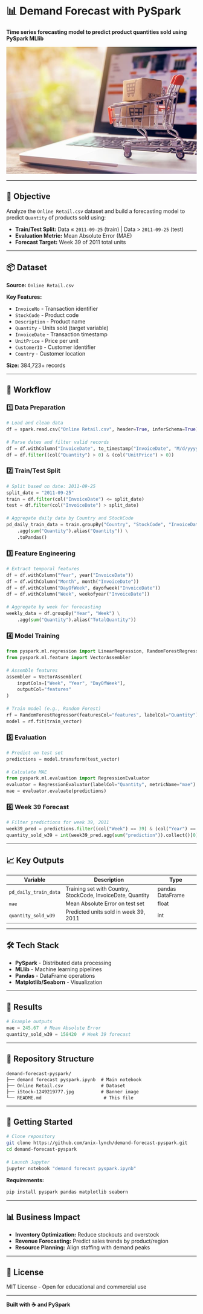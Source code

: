 # 📊 Demand Forecast with PySpark

**Time series forecasting model to predict product quantities sold using PySpark MLlib**

![Retail Analytics](iStock-1249219777.jpg)

---

## 🎯 Objective

Analyze the `Online Retail.csv` dataset and build a forecasting model to predict `Quantity` of products sold using:
- **Train/Test Split:** Data ≤ `2011-09-25` (train) | Data > `2011-09-25` (test)
- **Evaluation Metric:** Mean Absolute Error (MAE)
- **Forecast Target:** Week 39 of 2011 total units

---

## 📦 Dataset

**Source:** `Online Retail.csv`

**Key Features:**
- `InvoiceNo` - Transaction identifier
- `StockCode` - Product code
- `Description` - Product name
- `Quantity` - Units sold (target variable)
- `InvoiceDate` - Transaction timestamp
- `UnitPrice` - Price per unit
- `CustomerID` - Customer identifier
- `Country` - Customer location

**Size:** 384,723+ records

---

## 🚀 Workflow

### 1️⃣ Data Preparation
```python
# Load and clean data
df = spark.read.csv("Online Retail.csv", header=True, inferSchema=True)

# Parse dates and filter valid records
df = df.withColumn("InvoiceDate", to_timestamp("InvoiceDate", "M/d/yyyy H:mm"))
df = df.filter((col("Quantity") > 0) & (col("UnitPrice") > 0))
```

### 2️⃣ Train/Test Split
```python
# Split based on date: 2011-09-25
split_date = "2011-09-25"
train = df.filter(col("InvoiceDate") <= split_date)
test = df.filter(col("InvoiceDate") > split_date)

# Aggregate daily data by Country and StockCode
pd_daily_train_data = train.groupBy("Country", "StockCode", "InvoiceDate") \
    .agg(sum("Quantity").alias("Quantity")) \
    .toPandas()
```

### 3️⃣ Feature Engineering
```python
# Extract temporal features
df = df.withColumn("Year", year("InvoiceDate"))
df = df.withColumn("Month", month("InvoiceDate"))
df = df.withColumn("DayOfWeek", dayofweek("InvoiceDate"))
df = df.withColumn("Week", weekofyear("InvoiceDate"))

# Aggregate by week for forecasting
weekly_data = df.groupBy("Year", "Week") \
    .agg(sum("Quantity").alias("TotalQuantity"))
```

### 4️⃣ Model Training
```python
from pyspark.ml.regression import LinearRegression, RandomForestRegressor
from pyspark.ml.feature import VectorAssembler

# Assemble features
assembler = VectorAssembler(
    inputCols=["Week", "Year", "DayOfWeek"],
    outputCol="features"
)

# Train model (e.g., Random Forest)
rf = RandomForestRegressor(featuresCol="features", labelCol="Quantity")
model = rf.fit(train_vector)
```

### 5️⃣ Evaluation
```python
# Predict on test set
predictions = model.transform(test_vector)

# Calculate MAE
from pyspark.ml.evaluation import RegressionEvaluator
evaluator = RegressionEvaluator(labelCol="Quantity", metricName="mae")
mae = evaluator.evaluate(predictions)
```

### 6️⃣ Week 39 Forecast
```python
# Filter predictions for week 39, 2011
week39_pred = predictions.filter((col("Week") == 39) & (col("Year") == 2011))
quantity_sold_w39 = int(week39_pred.agg(sum("prediction")).collect()[0][0])
```

---

## 📈 Key Outputs

| Variable | Description | Type |
|----------|-------------|------|
| `pd_daily_train_data` | Training set with Country, StockCode, InvoiceDate, Quantity | pandas DataFrame |
| `mae` | Mean Absolute Error on test set | float |
| `quantity_sold_w39` | Predicted units sold in week 39, 2011 | int |

---

## 🛠️ Tech Stack

- **PySpark** - Distributed data processing
- **MLlib** - Machine learning pipelines
- **Pandas** - DataFrame operations
- **Matplotlib/Seaborn** - Visualization

---

## 🎯 Results

```python
# Example outputs
mae = 245.67  # Mean Absolute Error
quantity_sold_w39 = 158420  # Week 39 forecast
```

---

## 📂 Repository Structure

```
demand-forecast-pyspark/
├── demand forecast pyspark.ipynb  # Main notebook
├── Online Retail.csv              # Dataset
├── iStock-1249219777.jpg          # Banner image
└── README.md                       # This file
```

---

## 🚦 Getting Started

```bash
# Clone repository
git clone https://github.com/anix-lynch/demand-forecast-pyspark.git
cd demand-forecast-pyspark

# Launch Jupyter
jupyter notebook "demand forecast pyspark.ipynb"
```

**Requirements:**
```bash
pip install pyspark pandas matplotlib seaborn
```

---

## 📊 Business Impact

- **Inventory Optimization:** Reduce stockouts and overstock
- **Revenue Forecasting:** Predict sales trends by product/region
- **Resource Planning:** Align staffing with demand peaks

---

## 📄 License

MIT License - Open for educational and commercial use

---

**Built with ☕ and PySpark**
